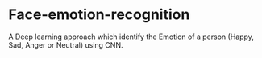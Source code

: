# Face-emotion-recognition
A Deep learning approach which identify the Emotion of a person (Happy, Sad, Anger or Neutral) using CNN.
